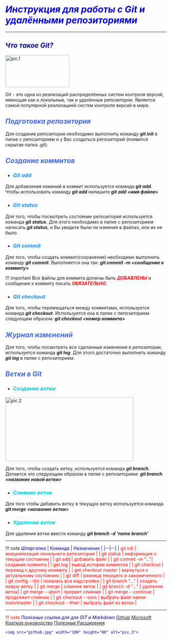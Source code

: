 # ***<font color = 0000CD>Инструкция для работы с Git и удалёнными репозиториями*** </font>

***
## <font color = 000080> *Что такое Git?* </font>

<img src="image1.jpeg" width="200" height="100" alt="pic.1">

*Git* - это одна из реализаций распределённых систем контроля версий, имеющая как и локальные, так и удалённые репозитории. Является самой популярной реализацией систем контроля версий в мире.

## <font color = 4169E1> *Подготовка репозитория* </font>

Для создание репозитория необходимо выполнить команду ***git init*** в папке с репозиторием и у Вас создаться репозиторий (появится скрытая папка .git).

## <h2 style="color:#4169E1"> *Создание коммитов*

* ### <h3 style="color:#1E90FF"> *Git add*

Для добавления измений в коммит используется команда ***git add***. Чтобы использовать команду ***git add*** напишите ***git add <имя файла>***

* ### <h3 style="color:#1E90FF"> *Git status*

Для того, чтобы посмотреть состояние репозитория используется команда ***git status***. Для этого необходимо в папке с репозиторием написать ***git status***, и Вы увидите были ли измения в файлах, или их не было.

* ### <h3 style="color:#1E90FF"> *Git commit*

Для того, чтобы создать коммит(сохранение) необходимо выполнить команду ***git commit***. Выполняется она так: ***git commit -m <сообщение к коммиту>***

!!! important Все файлы для коммита должны быть ***<font color = FF0000>ДОБАВЛЕНЫ*** </font> и сообщение к коммиту писать ***<font color = FF0000>ОБЯЗАТЕЛЬНО***</font>.

* ### <h3 style="color:#1E90FF"> *Git checkout*

Для того, чтобы перемещаться между коммитами, используется команда ***git checkout***. Используется она в папке с пепозиторием следующим образом: ***git checkout <номер коммита>***

## <h2 style="color:#4169E1"> *Журнал изменений*

Для того, чтобы посмотреть все сделанные изменения в репозитории, используется команда ***git log***. Для этого достаточно выполнить команду ***git log*** в папке с репозиторием.

## <h2 style="color:#4169E1"> *Ветки в Git*

* ### <h3 style="color:#00CED1"> *Создание ветки*

<img src="gitbranch.jpg" width="400" height="200" alt="pic.2">

Для того, чтобы создать ветку, используется команда ***git branch***. Делается это следующим образом в папке с репозиторием: ***git branch <название новой ветки>***

* ### <h3 style="color:#00CED1"> *Слияние веток*

Для того чтобы дабавить ветку в текущую ветку используется команда ***git merge <название ветки>***

* ### <h3 style="color:#00CED1"> *Удаление веток*

Для удаления ветки ввести команду ***git branch -d 'name branch'***

***

!!! note <font style="color:#000080"> *Шпаргалка* </font>
    | <font style="color:#000080"> Команда | <font style="color:#000080"> Назначение |
    |--|--|
    | <font style="color:#FF0000"> git init | инициализация локального репозитория |
    | <font style="color:#FF0000"> git status | информация о текущем состоянии |
    | <font style="color:#FF0000"> git add | добавить файл |
    | <font style="color:#FF0000"> git commit -m "..."| создание коммита |
    | <font style="color:#FF0000"> get log | вывод истории коммитов |
    | <font style="color:#FF0000"> git checkout | переход к другому коммиту |
    | <font style="color:#FF0000"> get checkout master | вернуться к актуальному состоянию |
    | <font style="color:#FF0000"> git diff | разница текущего и закомиченного |
    | <font style="color:#FF0000"> git config --list | показать все надстройки |
    | <font style="color:#FF0000"> git branch "..." | создать новую ветку |
    | <font style="color:#FF0000"> git merge | слияние веток |
    | <font style="color:#FF0000"> git branch -d "..." | удаление веток|
    | <font style="color:#FF0000"> git merge --abort | прервет слияние |
    | <font style="color:#FF0000"> git merge --continue | продолжит слияние |
    | <font style="color:#FF0000"> git checkout --ours | выбрать файл папки main/master |
    | <font style="color:#FF0000"> git checkout --their | выбрать файл из ветки |

***

!!! note <font style="color:#000080"> *Полезные ссылки для для GIT и Markdown*
    [Github](https://github.com/sandino/Markdown-Cheatsheet)
    [Microsoft](https://docs.microsoft.com/ru-ru/contribute/markdown-reference)
    [Краткое руководство](https://paulradzkov.com/2014/markdown_cheatsheet/)
    [Полезные Расширения](https://coderscat.com/awesome-vscode-extensions-for-markdown/)

    <img src="github.jpg" width="100" height="80" alt="pic.3">
